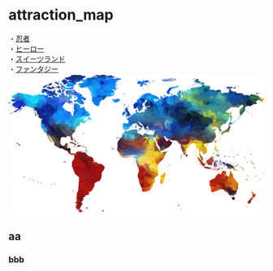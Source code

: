 # attraction_map
・[忍者](https://pixabay.com/ja/photos/?q=ninja&hp=&image_type=all&order=&cat=&min_width=&min_height=)  
・[ヒーロー](https://pixabay.com/ja/photos/?q=hero&hp=&image_type=all&order=popular&cat=&min_width=&min_height=)  
・[スイーツランド](https://pixabay.com/ja/photos/?q=sweets&hp=&image_type=all&order=popular&cat=&min_width=&min_height=)  
・[ファンタジー](https://pixabay.com/ja/photos/?q=fantasy&hp=&image_type=all&order=&cat=&min_width=&min_height=)  
[![アトラクション](colorful-1974699_1920.png)](https://pixabay.com/)
## aa
### bbb
